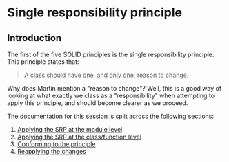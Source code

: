 ﻿Single responsibility principle
===============================

## Introduction

The first of the five SOLID principles is the single responsibility principle. This principle states that:

> A class should have one, and only one, reason to change.

Why does Martin mention a "reason to change"? Well, this is a good way of looking at what exactly we class as a "responsibility" when attempting to apply this principle, and should become clearer as we proceed.

The documentation for this session is split across the following sections:

1. [Applying the SRP at the module level](./Readme-module-level.md)
2. [Applying the SRP at the class/function level](./Readme-class-function-level.md)
3. [Conforming to the principle](./Readme-conforming.md)
4. [Reapplying the changes](./Readme-reapplying-changes.md)